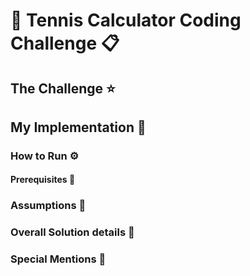 # :tennis: Tennis Calculator Coding Challenge :clipboard:

## The Challenge :star:

## My Implementation :hammer:

### How to Run ⚙️

#### Prerequisites :open_file_folder:

### Assumptions :thought_balloon:

### Overall Solution details :mag_right:

### Special Mentions :flashlight:
